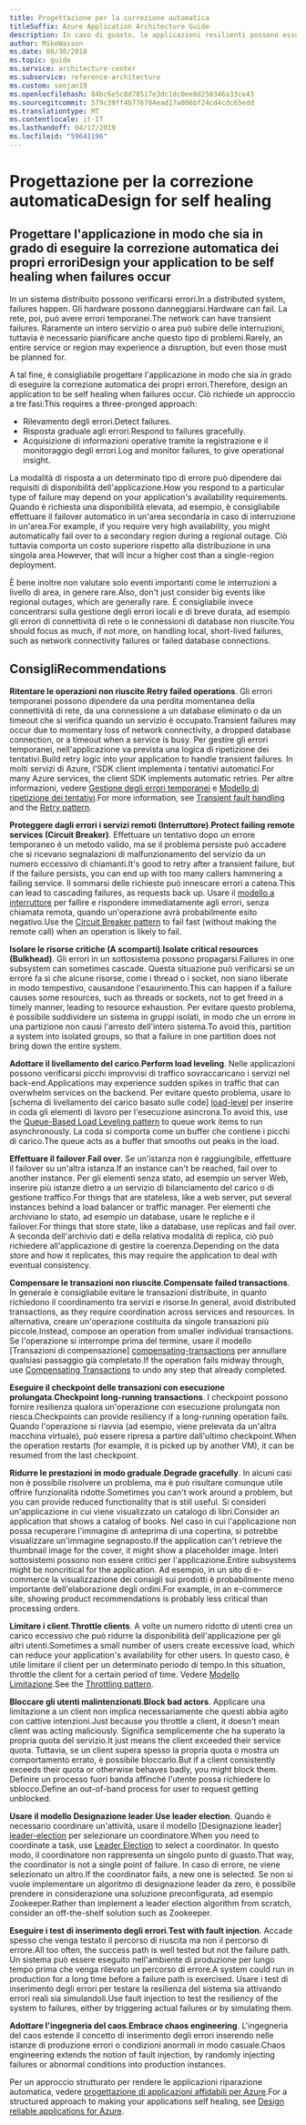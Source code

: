 ```yaml
---
title: Progettazione per la correzione automatica
titleSuffix: Azure Application Architecture Guide
description: In caso di guasto, le applicazioni resilienti possono essere ripristinate senza alcun intervento manuale.
author: MikeWasson
ms.date: 08/30/2018
ms.topic: guide
ms.service: architecture-center
ms.subservice: reference-architecture
ms.custom: seojan19
ms.openlocfilehash: 84bc6e5c8d78517e3dc1dc0ee8d250346a33ce43
ms.sourcegitcommit: 579c39ff4b776704ead17a006bf24cd4cdc65edd
ms.translationtype: MT
ms.contentlocale: it-IT
ms.lasthandoff: 04/17/2019
ms.locfileid: "59641196"
---
```

# <a name="design-for-self-healing"></a><span data-ttu-id="374c6-103">Progettazione per la correzione automatica</span><span class="sxs-lookup"><span data-stu-id="374c6-103">Design for self healing</span></span>

## <a name="design-your-application-to-be-self-healing-when-failures-occur"></a><span data-ttu-id="374c6-104">Progettare l'applicazione in modo che sia in grado di eseguire la correzione automatica dei propri errori</span><span class="sxs-lookup"><span data-stu-id="374c6-104">Design your application to be self healing when failures occur</span></span>

<span data-ttu-id="374c6-105">In un sistema distribuito possono verificarsi errori.</span><span class="sxs-lookup"><span data-stu-id="374c6-105">In a distributed system, failures happen.</span></span> <span data-ttu-id="374c6-106">Gli hardware possono danneggiarsi.</span><span class="sxs-lookup"><span data-stu-id="374c6-106">Hardware can fail.</span></span> <span data-ttu-id="374c6-107">La rete, poi, può avere errori temporanei.</span><span class="sxs-lookup"><span data-stu-id="374c6-107">The network can have transient failures.</span></span> <span data-ttu-id="374c6-108">Raramente un intero servizio o area può subire delle interruzioni, tuttavia è necessario pianificare anche questo tipo di problemi.</span><span class="sxs-lookup"><span data-stu-id="374c6-108">Rarely, an entire service or region may experience a disruption, but even those must be planned for.</span></span>

<span data-ttu-id="374c6-109">A tal fine, è consigliabile progettare l'applicazione in modo che sia in grado di eseguire la correzione automatica dei propri errori.</span><span class="sxs-lookup"><span data-stu-id="374c6-109">Therefore, design an application to be self healing when failures occur.</span></span> <span data-ttu-id="374c6-110">Ciò richiede un approccio a tre fasi:</span><span class="sxs-lookup"><span data-stu-id="374c6-110">This requires a three-pronged approach:</span></span>

- <span data-ttu-id="374c6-111">Rilevamento degli errori.</span><span class="sxs-lookup"><span data-stu-id="374c6-111">Detect failures.</span></span>
- <span data-ttu-id="374c6-112">Risposta graduale agli errori.</span><span class="sxs-lookup"><span data-stu-id="374c6-112">Respond to failures gracefully.</span></span>
- <span data-ttu-id="374c6-113">Acquisizione di informazioni operative tramite la registrazione e il monitoraggio degli errori.</span><span class="sxs-lookup"><span data-stu-id="374c6-113">Log and monitor failures, to give operational insight.</span></span>

<span data-ttu-id="374c6-114">La modalità di risposta a un determinato tipo di errore può dipendere dai requisiti di disponibilità dell'applicazione.</span><span class="sxs-lookup"><span data-stu-id="374c6-114">How you respond to a particular type of failure may depend on your application's availability requirements.</span></span> <span data-ttu-id="374c6-115">Quando è richiesta una disponibilità elevata, ad esempio, è consigliabile effettuare il failover automatico in un'area secondaria in caso di interruzione in un'area.</span><span class="sxs-lookup"><span data-stu-id="374c6-115">For example, if you require very high availability, you might automatically fail over to a secondary region during a regional outage.</span></span> <span data-ttu-id="374c6-116">Ciò tuttavia comporta un costo superiore rispetto alla distribuzione in una singola area.</span><span class="sxs-lookup"><span data-stu-id="374c6-116">However, that will incur a higher cost than a single-region deployment.</span></span>

<span data-ttu-id="374c6-117">È bene inoltre non valutare solo eventi importanti come le interruzioni a livello di area, in genere rare.</span><span class="sxs-lookup"><span data-stu-id="374c6-117">Also, don't just consider big events like regional outages, which are generally rare.</span></span> <span data-ttu-id="374c6-118">È consigliabile invece concentrarsi sulla gestione degli errori locali e di breve durata, ad esempio gli errori di connettività di rete o le connessioni di database non riuscite.</span><span class="sxs-lookup"><span data-stu-id="374c6-118">You should focus as much, if not more, on handling local, short-lived failures, such as network connectivity failures or failed database connections.</span></span>

## <a name="recommendations"></a><span data-ttu-id="374c6-119">Consigli</span><span class="sxs-lookup"><span data-stu-id="374c6-119">Recommendations</span></span>

<span data-ttu-id="374c6-120">**Ritentare le operazioni non riuscite**.</span><span class="sxs-lookup"><span data-stu-id="374c6-120">**Retry failed operations**.</span></span> <span data-ttu-id="374c6-121">Gli errori temporanei possono dipendere da una perdita momentanea della connettività di rete, da una connessione a un database eliminato o da un timeout che si verifica quando un servizio è occupato.</span><span class="sxs-lookup"><span data-stu-id="374c6-121">Transient failures may occur due to momentary loss of network connectivity, a dropped database connection, or a timeout when a service is busy.</span></span> <span data-ttu-id="374c6-122">Per gestire gli errori temporanei, nell'applicazione va prevista una logica di ripetizione dei tentativi.</span><span class="sxs-lookup"><span data-stu-id="374c6-122">Build retry logic into your application to handle transient failures.</span></span> <span data-ttu-id="374c6-123">In molti servizi di Azure, l'SDK client implementa i tentativi automatici.</span><span class="sxs-lookup"><span data-stu-id="374c6-123">For many Azure services, the client SDK implements automatic retries.</span></span> <span data-ttu-id="374c6-124">Per altre informazioni, vedere [Gestione degli errori temporanei][transient-fault-handling] e [Modello di ripetizione dei tentativi][retry].</span><span class="sxs-lookup"><span data-stu-id="374c6-124">For more information, see [Transient fault handling][transient-fault-handling] and the [Retry pattern][retry].</span></span>

<span data-ttu-id="374c6-125">**Proteggere dagli errori i servizi remoti (Interruttore)**.</span><span class="sxs-lookup"><span data-stu-id="374c6-125">**Protect failing remote services (Circuit Breaker)**.</span></span> <span data-ttu-id="374c6-126">Effettuare un tentativo dopo un errore temporaneo è un metodo valido, ma se il problema persiste può accadere che si ricevano segnalazioni di malfunzionamento del servizio da un numero eccessivo di chiamanti.</span><span class="sxs-lookup"><span data-stu-id="374c6-126">It's good to retry after a transient failure, but if the failure persists, you can end up with too many callers hammering a failing service.</span></span> <span data-ttu-id="374c6-127">Il sommarsi delle richieste può innescare errori a catena.</span><span class="sxs-lookup"><span data-stu-id="374c6-127">This can lead to cascading failures, as requests back up.</span></span> <span data-ttu-id="374c6-128">Usare il [modello a interruttore][circuit-breaker] per fallire e rispondere immediatamente agli errori, senza chiamata remota, quando un'operazione avrà probabilmente esito negativo.</span><span class="sxs-lookup"><span data-stu-id="374c6-128">Use the [Circuit Breaker pattern][circuit-breaker] to fail fast (without making the remote call) when an operation is likely to fail.</span></span>

<span data-ttu-id="374c6-129">**Isolare le risorse critiche (A scomparti)**.</span><span class="sxs-lookup"><span data-stu-id="374c6-129">**Isolate critical resources (Bulkhead)**.</span></span> <span data-ttu-id="374c6-130">Gli errori in un sottosistema possono propagarsi.</span><span class="sxs-lookup"><span data-stu-id="374c6-130">Failures in one subsystem can sometimes cascade.</span></span> <span data-ttu-id="374c6-131">Questa situazione può verificarsi se un errore fa sì che alcune risorse, come i thread o i socket, non siano liberate in modo tempestivo, causandone l'esaurimento.</span><span class="sxs-lookup"><span data-stu-id="374c6-131">This can happen if a failure causes some resources, such as threads or sockets, not to get freed in a timely manner, leading to resource exhaustion.</span></span> <span data-ttu-id="374c6-132">Per evitare questo problema, è possibile suddividere un sistema in gruppi isolati, in modo che un errore in una partizione non causi l'arresto dell'intero sistema.</span><span class="sxs-lookup"><span data-stu-id="374c6-132">To avoid this, partition a system into isolated groups, so that a failure in one partition does not bring down the entire system.</span></span>

<span data-ttu-id="374c6-133">**Adottare il livellamento del carico**.</span><span class="sxs-lookup"><span data-stu-id="374c6-133">**Perform load leveling**.</span></span> <span data-ttu-id="374c6-134">Nelle applicazioni possono verificarsi picchi improvvisi di traffico sovraccaricano i servizi nel back-end.</span><span class="sxs-lookup"><span data-stu-id="374c6-134">Applications may experience sudden spikes in traffic that can overwhelm services on the backend.</span></span> <span data-ttu-id="374c6-135">Per evitare questo problema, usare lo [schema di livellamento del carico basato sulle code] [load-level] per inserire in coda gli elementi di lavoro per l'esecuzione asincrona.</span><span class="sxs-lookup"><span data-stu-id="374c6-135">To avoid this, use the [Queue-Based Load Leveling pattern][load-level] to queue work items to run asynchronously.</span></span> <span data-ttu-id="374c6-136">La coda si comporta come un buffer che contiene i picchi di carico.</span><span class="sxs-lookup"><span data-stu-id="374c6-136">The queue acts as a buffer that smooths out peaks in the load.</span></span>

<span data-ttu-id="374c6-137">**Effettuare il failover**.</span><span class="sxs-lookup"><span data-stu-id="374c6-137">**Fail over**.</span></span> <span data-ttu-id="374c6-138">Se un'istanza non è raggiungibile, effettuare il failover su un'altra istanza.</span><span class="sxs-lookup"><span data-stu-id="374c6-138">If an instance can't be reached, fail over to another instance.</span></span> <span data-ttu-id="374c6-139">Per gli elementi senza stato, ad esempio un server Web, inserire più istanze dietro a un servizio di bilanciamento del carico o di gestione traffico.</span><span class="sxs-lookup"><span data-stu-id="374c6-139">For things that are stateless, like a web server, put several instances behind a load balancer or traffic manager.</span></span> <span data-ttu-id="374c6-140">Per elementi che archiviano lo stato, ad esempio un database, usare le repliche e il failover.</span><span class="sxs-lookup"><span data-stu-id="374c6-140">For things that store state, like a database, use replicas and fail over.</span></span> <span data-ttu-id="374c6-141">A seconda dell'archivio dati e della relativa modalità di replica, ciò può richiedere all'applicazione di gestire la coerenza.</span><span class="sxs-lookup"><span data-stu-id="374c6-141">Depending on the data store and how it replicates, this may require the application to deal with eventual consistency.</span></span>

<span data-ttu-id="374c6-142">**Compensare le transazioni non riuscite**.</span><span class="sxs-lookup"><span data-stu-id="374c6-142">**Compensate failed transactions**.</span></span> <span data-ttu-id="374c6-143">In generale è consigliabile evitare le transazioni distribuite, in quanto richiedono il coordinamento tra servizi e risorse.</span><span class="sxs-lookup"><span data-stu-id="374c6-143">In general, avoid distributed transactions, as they require coordination across services and resources.</span></span> <span data-ttu-id="374c6-144">In alternativa, creare un'operazione costituita da singole transazioni più piccole.</span><span class="sxs-lookup"><span data-stu-id="374c6-144">Instead, compose an operation from smaller individual transactions.</span></span> <span data-ttu-id="374c6-145">Se l'operazione si interrompe prima del termine, usare il modello [Transazioni di compensazione] [ compensating-transactions] per annullare qualsiasi passaggio già completato.</span><span class="sxs-lookup"><span data-stu-id="374c6-145">If the operation fails midway through, use [Compensating Transactions][compensating-transactions] to undo any step that already completed.</span></span>

<span data-ttu-id="374c6-146">**Eseguire il checkpoint delle transazioni con esecuzione prolungata**.</span><span class="sxs-lookup"><span data-stu-id="374c6-146">**Checkpoint long-running transactions**.</span></span> <span data-ttu-id="374c6-147">I checkpoint possono fornire resilienza qualora un'operazione con esecuzione prolungata non riesca.</span><span class="sxs-lookup"><span data-stu-id="374c6-147">Checkpoints can provide resiliency if a long-running operation fails.</span></span> <span data-ttu-id="374c6-148">Quando l'operazione si riavvia (ad esempio, viene prelevata da un'altra macchina virtuale), può essere ripresa a partire dall'ultimo checkpoint.</span><span class="sxs-lookup"><span data-stu-id="374c6-148">When the operation restarts (for example, it is picked up by another VM), it can be resumed from the last checkpoint.</span></span>

<span data-ttu-id="374c6-149">**Ridurre le prestazioni in modo graduale**.</span><span class="sxs-lookup"><span data-stu-id="374c6-149">**Degrade gracefully**.</span></span> <span data-ttu-id="374c6-150">In alcuni casi non è possibile risolvere un problema, ma è può risultare comunque utile offrire funzionalità ridotte.</span><span class="sxs-lookup"><span data-stu-id="374c6-150">Sometimes you can't work around a problem, but you can provide reduced functionality that is still useful.</span></span> <span data-ttu-id="374c6-151">Si consideri un'applicazione in cui viene visualizzato un catalogo di libri.</span><span class="sxs-lookup"><span data-stu-id="374c6-151">Consider an application that shows a catalog of books.</span></span> <span data-ttu-id="374c6-152">Nel caso in cui l'applicazione non possa recuperare l'immagine di anteprima di una copertina, si potrebbe visualizzare un'immagine segnaposto.</span><span class="sxs-lookup"><span data-stu-id="374c6-152">If the application can't retrieve the thumbnail image for the cover, it might show a placeholder image.</span></span> <span data-ttu-id="374c6-153">Interi sottosistemi possono non essere critici per l'applicazione.</span><span class="sxs-lookup"><span data-stu-id="374c6-153">Entire subsystems might be noncritical for the application.</span></span> <span data-ttu-id="374c6-154">Ad esempio, in un sito di e-commerce la visualizzazione dei consigli sui prodotti è probabilmente meno importante dell'elaborazione degli ordini.</span><span class="sxs-lookup"><span data-stu-id="374c6-154">For example, in an e-commerce site, showing product recommendations is probably less critical than processing orders.</span></span>

<span data-ttu-id="374c6-155">**Limitare i client**.</span><span class="sxs-lookup"><span data-stu-id="374c6-155">**Throttle clients**.</span></span> <span data-ttu-id="374c6-156">A volte un numero ridotto di utenti crea un carico eccessivo che può ridurre la disponibilità dell'applicazione per gli altri utenti.</span><span class="sxs-lookup"><span data-stu-id="374c6-156">Sometimes a small number of users create excessive load, which can reduce your application's availability for other users.</span></span> <span data-ttu-id="374c6-157">In questo caso, è utile limitare il client per un determinato periodo di tempo.</span><span class="sxs-lookup"><span data-stu-id="374c6-157">In this situation, throttle the client for a certain period of time.</span></span> <span data-ttu-id="374c6-158">Vedere [Modello Limitazione][throttle].</span><span class="sxs-lookup"><span data-stu-id="374c6-158">See the [Throttling pattern][throttle].</span></span>

<span data-ttu-id="374c6-159">**Bloccare gli utenti malintenzionati**.</span><span class="sxs-lookup"><span data-stu-id="374c6-159">**Block bad actors**.</span></span> <span data-ttu-id="374c6-160">Applicare una limitazione a un client non implica necessariamente che questi abbia agito con cattive intenzioni.</span><span class="sxs-lookup"><span data-stu-id="374c6-160">Just because you throttle a client, it doesn't mean client was acting maliciously.</span></span> <span data-ttu-id="374c6-161">Significa semplicemente che ha superato la propria quota del servizio.</span><span class="sxs-lookup"><span data-stu-id="374c6-161">It just means the client exceeded their service quota.</span></span> <span data-ttu-id="374c6-162">Tuttavia, se un client supera spesso la propria quota o mostra un comportamento errato, è possibile bloccarlo.</span><span class="sxs-lookup"><span data-stu-id="374c6-162">But if a client consistently exceeds their quota or otherwise behaves badly, you might block them.</span></span> <span data-ttu-id="374c6-163">Definire un processo fuori banda affinché l'utente possa richiedere lo sblocco.</span><span class="sxs-lookup"><span data-stu-id="374c6-163">Define an out-of-band process for user to request getting unblocked.</span></span>

<span data-ttu-id="374c6-164">**Usare il modello Designazione leader**.</span><span class="sxs-lookup"><span data-stu-id="374c6-164">**Use leader election**.</span></span> <span data-ttu-id="374c6-165">Quando è necessario coordinare un'attività, usare il modello [Designazione leader] [ leader-election] per selezionare un coordinatore.</span><span class="sxs-lookup"><span data-stu-id="374c6-165">When you need to coordinate a task, use [Leader Election][leader-election] to select a coordinator.</span></span> <span data-ttu-id="374c6-166">In questo modo, il coordinatore non rappresenta un singolo punto di guasto.</span><span class="sxs-lookup"><span data-stu-id="374c6-166">That way, the coordinator is not a single point of failure.</span></span> <span data-ttu-id="374c6-167">In caso di errore, ne viene selezionato un altro.</span><span class="sxs-lookup"><span data-stu-id="374c6-167">If the coordinator fails, a new one is selected.</span></span> <span data-ttu-id="374c6-168">Se non si vuole implementare un algoritmo di designazione leader da zero, è possibile prendere in considerazione una soluzione preconfigurata, ad esempio Zookeeper.</span><span class="sxs-lookup"><span data-stu-id="374c6-168">Rather than implement a leader election algorithm from scratch, consider an off-the-shelf solution such as Zookeeper.</span></span>

<span data-ttu-id="374c6-169">**Eseguire i test di inserimento degli errori**.</span><span class="sxs-lookup"><span data-stu-id="374c6-169">**Test with fault injection**.</span></span> <span data-ttu-id="374c6-170">Accade spesso che venga testato il percorso di riuscita ma non il percorso di errore.</span><span class="sxs-lookup"><span data-stu-id="374c6-170">All too often, the success path is well tested but not the failure path.</span></span> <span data-ttu-id="374c6-171">Un sistema può essere eseguito nell'ambiente di produzione per lungo tempo prima che venga rilevato un percorso di errore.</span><span class="sxs-lookup"><span data-stu-id="374c6-171">A system could run in production for a long time before a failure path is exercised.</span></span> <span data-ttu-id="374c6-172">Usare i test di inserimento degli errori per testare la resilienza del sistema sia attivando errori reali sia simulandoli.</span><span class="sxs-lookup"><span data-stu-id="374c6-172">Use fault injection to test the resiliency of the system to failures, either by triggering actual failures or by simulating them.</span></span>

<span data-ttu-id="374c6-173">**Adottare l'ingegneria del caos**.</span><span class="sxs-lookup"><span data-stu-id="374c6-173">**Embrace chaos engineering**.</span></span> <span data-ttu-id="374c6-174">L'ingegneria del caos estende il concetto di inserimento degli errori inserendo nelle istanze di produzione errori o condizioni anormali in modo casuale.</span><span class="sxs-lookup"><span data-stu-id="374c6-174">Chaos engineering extends the notion of fault injection, by randomly injecting failures or abnormal conditions into production instances.</span></span>

<span data-ttu-id="374c6-175">Per un approccio strutturato per rendere le applicazioni riparazione automatica, vedere [progettazione di applicazioni affidabili per Azure][resiliency-overview].</span><span class="sxs-lookup"><span data-stu-id="374c6-175">For a structured approach to making your applications self healing, see [Design reliable applications for Azure][resiliency-overview].</span></span>

<!-- links -->

[circuit-breaker]: ../../patterns/circuit-breaker.md
[compensating-transactions]: ../../patterns/compensating-transaction.md
[leader-election]: ../../patterns/leader-election.md
[load-level]: ../../patterns/queue-based-load-leveling.md
[resiliency-overview]: ../../reliability/index.md
[retry]: ../../patterns/retry.md
[throttle]: ../../patterns/throttling.md
[transient-fault-handling]: ../../best-practices/transient-faults.md

